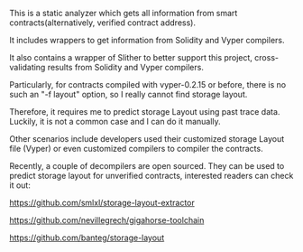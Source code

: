 This is a static analyzer which gets all information from smart contracts(alternatively, verified contract address).

It includes wrappers to get information from Solidity and Vyper compilers.

It also contains a wrapper of Slither to better support this project, cross-validating results from Solidity and Vyper compilers.



Particularly, for contracts compiled with vyper-0.2.15 or before, there is no such an "-f layout" option, so I really cannot find storage layout. 

Therefore, it requires me to predict storage Layout using past trace data. Luckily, it is not a common case and I can do it manually.


Other scenarios include developers used their customized storage Layout file (Vyper) or even customized compilers to compiler the contracts. 


Recently, a couple of decompilers are open sourced. They can be used to predict storage layout for unverified contracts, interested readers can check it out:

https://github.com/smlxl/storage-layout-extractor

https://github.com/nevillegrech/gigahorse-toolchain

https://github.com/banteg/storage-layout



